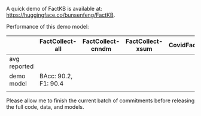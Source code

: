 A quick demo of FactKB is available at: https://huggingface.co/bunsenfeng/FactKB.

Performance of this demo model:

|              | FactCollect-all      | FactCollect-cnndm | FactCollect-xsum | CovidFact | HealthVer | SciFact | Frank-all | Frank-cnndm | Frank-xsum |
|--------------|----------------------|-------------------|------------------|-----------|-----------|---------|-----------|-------------|------------|
| avg reported |                      |                   |                  |           |           |         |           |             |            |
| demo model   | BAcc: 90.2, F1: 90.4 |                   |                  |           |           |         |           |             |            |
|              |                      |                   |                  |           |           |         |           |             |            |

Please allow me to finish the current batch of commitments before releasing the full code, data, and models.
